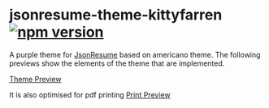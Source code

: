 # jsonresume-theme-kittyfarren [![npm version](https://badge.fury.io/js/jsonresume-theme-elegant.svg)](http://badge.fury.io/js/jsonresume-theme-elegant)


A purple theme for [JsonResume](https://jsonresume.org/) based on americano theme. The following previews show the elements
of the theme that are implemented.

[Theme Preview](https://github.com/kitblafar/jsonresume-theme-kittyfarren/blob/main/images/Richard%20Hendricks.png)

It is also optimised for pdf printing
[Print Preview](https://github.com/kitblafar/jsonresume-theme-kittyfarren/blob/main/images/Richard%20Hendricks.pdf)
